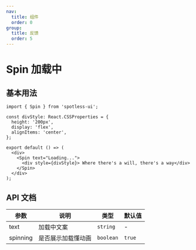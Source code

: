 ```yaml
---
nav:
  title: 组件
  order: 0
group:
  title: 反馈
  order: 5
---
```


# Spin 加载中

## 基本用法

```tsx
import { Spin } from 'spotless-ui';

const divStyle: React.CSSProperties = {
  height: '200px',
  display: 'flex',
  alignItems: 'center',
};

export default () => (
  <div>
    <Spin text="Loading...">
      <div style={divStyle}> Where there's a will, there's a way</div>
    </Spin>
  </div>
);
```

## API 文档

| 参数     | 说明               | 类型      | 默认值 |
| -------- | ------------------ | --------- | ------ |
| text     | 加载中文案         | `string`  | -      |
| spinning | 是否展示加载懂动画 | `boolean` | `true` |
